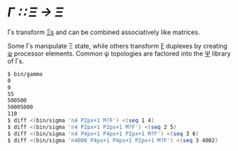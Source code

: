 # _Γ ∷ Ξ → Ξ_
Γs transform [Ξs](Xi.md) and can be combined associatively like matrices.

Some Γs manipulate Ξ state, while others transform [ξ](xi.md) duplexes by creating [ψ](psi.md) processor elements. Common ψ topologies are factored into the [Ψ](Psi.md) library of Γs.

```bash
$ bin/gamma
0
0
55
500500
50005000
110
$ diff <(bin/sigma 'n4 P2px+1 M?F') <(seq 1 4)
$ diff <(bin/sigma 'n4 P2px+1 P2px+1 M?F') <(seq 2 5)
$ diff <(bin/sigma 'n4 P4px+1 P4px+1 P2px+1 M?F') <(seq 3 6)
$ diff <(bin/sigma 'n4000 P4px+1 P4px+1 P2px+1 M?F') <(seq 3 4002)
```
